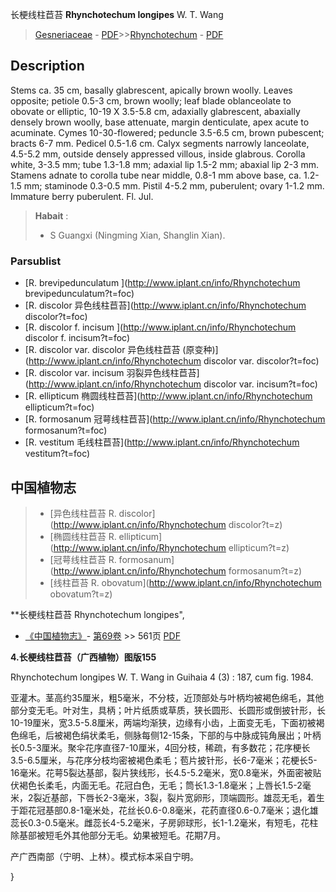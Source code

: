 长梗线柱苣苔 **Rhynchotechum longipes** W. T. Wang

> [Gesneriaceae](http://www.iplant.cn/info/Gesneriaceae?t=foc) - [PDF](http://www.iplant.cn/foc/pdf/Gesneriaceae.pdf)>>[Rhynchotechum](http://www.iplant.cn/info/Rhynchotechum?t=foc) - [PDF](http://www.iplant.cn/foc/pdf/Rhynchotechum.pdf)

## Description

Stems ca. 35 cm, basally glabrescent, apically brown woolly. Leaves opposite; petiole 0.5-3 cm, brown woolly; leaf blade oblanceolate to obovate or elliptic, 10-19 X 3.5-5.8 cm, adaxially glabrescent, abaxially densely brown woolly, base attenuate, margin denticulate, apex acute to acuminate. Cymes 10-30-flowered; peduncle 3.5-6.5 cm, brown pubescent; bracts 6-7 mm. Pedicel 0.5-1.6 cm. Calyx segments narrowly lanceolate, 4.5-5.2 mm, outside densely appressed villous, inside glabrous. Corolla white, 3-3.5 mm; tube 1.3-1.8 mm; adaxial lip 1.5-2 mm; abaxial lip 2-3 mm. Stamens adnate to corolla tube near middle, 0.8-1 mm above base, ca. 1.2-1.5 mm; staminode 0.3-0.5 mm. Pistil 4-5.2 mm, puberulent; ovary 1-1.2 mm. Immature berry puberulent. Fl. Jul.


> **Habait** : 
>* S Guangxi (Ningming Xian, Shanglin Xian).

### Parsublist

* [R.  brevipedunculatum  ](http://www.iplant.cn/info/Rhynchotechum brevipedunculatum?t=foc)
* [R.  discolor  异色线柱苣苔](http://www.iplant.cn/info/Rhynchotechum discolor?t=foc)
* [R.  discolor f. incisum  ](http://www.iplant.cn/info/Rhynchotechum discolor f. incisum?t=foc)
* [R.  discolor var. discolor  异色线柱苣苔 (原变种)](http://www.iplant.cn/info/Rhynchotechum discolor var. discolor?t=foc)
* [R.  discolor var. incisum  羽裂异色线柱苣苔](http://www.iplant.cn/info/Rhynchotechum discolor var. incisum?t=foc)
* [R.  ellipticum  椭圆线柱苣苔](http://www.iplant.cn/info/Rhynchotechum ellipticum?t=foc)
* [R.  formosanum  冠萼线柱苣苔](http://www.iplant.cn/info/Rhynchotechum formosanum?t=foc)
* [R.  vestitum  毛线柱苣苔](http://www.iplant.cn/info/Rhynchotechum vestitum?t=foc)


## 中国植物志

> * [异色线柱苣苔  R.  discolor](http://www.iplant.cn/info/Rhynchotechum discolor?t=z)
> * [椭圆线柱苣苔  R.  ellipticum](http://www.iplant.cn/info/Rhynchotechum ellipticum?t=z)
> * [冠萼线柱苣苔  R.  formosanum](http://www.iplant.cn/info/Rhynchotechum formosanum?t=z)
> * [线柱苣苔  R.  obovatum](http://www.iplant.cn/info/Rhynchotechum obovatum?t=z)


**长梗线柱苣苔 Rhynchotechum longipes",

* [《中国植物志》](http://www.iplant.cn/frps)- [第69卷](http://www.iplant.cn/frps/vol/69) >> 561页 [PDF](http://www.iplant.cn/frps/pdf/69/561.pdf)


**4.长梗线柱苣苔（广西植物）图版155**

Rhynchotechum longipes W. T. Wang in Guihaia 4 (3) : 187, cum fig. 1984.

亚灌木。茎高约35厘米，粗5毫米，不分枝，近顶部处与叶柄均被褐色绵毛，其他部分变无毛。叶对生，具柄；叶片纸质或草质，狭长圆形、长圆形或倒披针形，长10-19厘米，宽3.5-5.8厘米，两端均渐狭，边缘有小齿，上面变无毛，下面初被褐色绵毛，后被褐色绢状柔毛，侧脉每侧12-15条，下部的与中脉成钝角展出；叶柄长0.5-3厘米。聚伞花序直径7-10厘米，4回分枝，稀疏，有多数花；花序梗长3.5-6.5厘米，与花序分枝均密被褐色柔毛；苞片披针形，长6-7毫米；花梗长5-16毫米。花萼5裂达基部，裂片狭线形，长4.5-5.2毫米，宽0.8毫米，外面密被贴伏褐色长柔毛，内面无毛。花冠白色，无毛；筒长1.3-1.8毫米；上唇长1.5-2毫米，2裂近基部，下唇长2-3毫米，3裂，裂片宽卵形，顶端圆形。雄蕊无毛，着生于距花冠基部0.8-1毫米处，花丝长0.6-0.8毫米，花药直径0.6-0.7毫米；退化雄蕊长0.3-0.5毫米。雌蕊长4-5.2毫米，子房卵球形，长1-1.2毫米，有短毛，花柱除基部被短毛外其他部分无毛。幼果被短毛。花期7月。

产广西南部（宁明、上林）。模式标本采自宁明。

}